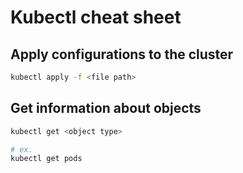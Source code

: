 # Kubectl cheat sheet

## Apply configurations to the cluster
```bash
kubectl apply -f <file path>

```

## Get information about objects
```bash
kubectl get <object type>

# ex.
kubectl get pods

```

## 